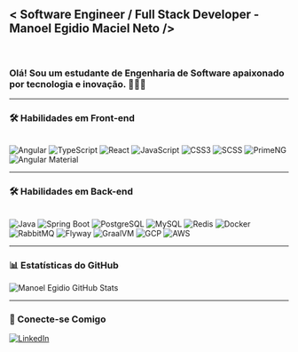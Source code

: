 ## < Software Engineer / Full Stack Developer - Manoel Egidio Maciel Neto />
<br>

### Olá! Sou um estudante de Engenharia de Software apaixonado por tecnologia e inovação. 👨🏿‍💻  

---

### 🛠️ Habilidades em Front-end  
<div style="display: inline-block;"><br>
    <img alt="Angular" src="https://img.shields.io/badge/Angular-DD0031?style=for-the-badge&logo=angular&logoColor=white"/>
    <img alt="TypeScript" src="https://img.shields.io/badge/TypeScript-007ACC?style=for-the-badge&logo=typescript&logoColor=white"/>
    <img alt="React" src="https://img.shields.io/badge/React-61DAFB?style=for-the-badge&logo=react&logoColor=black"/>
    <img alt="JavaScript" src="https://img.shields.io/badge/JavaScript-F7DF1E?style=for-the-badge&logo=javascript&logoColor=black"/>
    <img alt="CSS3" src="https://img.shields.io/badge/CSS3-1572B6?style=for-the-badge&logo=css3&logoColor=white"/>
    <img alt="SCSS" src="https://img.shields.io/badge/SCSS-CC6699?style=for-the-badge&logo=sass&logoColor=white"/>
    <img alt="PrimeNG" src="https://img.shields.io/badge/PrimeNG-35495E?style=for-the-badge&logo=primeng&logoColor=white"/>
    <img alt="Angular Material" src="https://img.shields.io/badge/Angular_Material-E91E63?style=for-the-badge&logo=angular-material&logoColor=white"/>
</div>
<br>

---

### 🛠️ Habilidades em Back-end  
<div style="display: inline-block;"><br>
    <img alt="Java" src="https://img.shields.io/badge/Java-007396?style=for-the-badge&logo=java&logoColor=white"/>
    <img alt="Spring Boot" src="https://img.shields.io/badge/Spring_Boot-6DB33F?style=for-the-badge&logo=spring-boot&logoColor=white"/>
    <img alt="PostgreSQL" src="https://img.shields.io/badge/PostgreSQL-4169E1?style=for-the-badge&logo=postgresql&logoColor=white"/>
    <img alt="MySQL" src="https://img.shields.io/badge/MySQL-4479A1?style=for-the-badge&logo=mysql&logoColor=white"/>
    <img alt="Redis" src="https://img.shields.io/badge/Redis-DC382D?style=for-the-badge&logo=redis&logoColor=white"/>
    <img alt="Docker" src="https://img.shields.io/badge/Docker-2496ED?style=for-the-badge&logo=docker&logoColor=white"/>
    <img alt="RabbitMQ" src="https://img.shields.io/badge/RabbitMQ-FF6600?style=for-the-badge&logo=rabbitmq&logoColor=white"/>
    <img alt="Flyway" src="https://img.shields.io/badge/Flyway-EF2D5E?style=for-the-badge&logo=flyway&logoColor=white"/>
    <img alt="GraalVM" src="https://img.shields.io/badge/GraalVM-2C5282?style=for-the-badge&logo=graalvm&logoColor=white"/>
    <img alt="GCP" src="https://img.shields.io/badge/Google_Cloud-4285F4?style=for-the-badge&logo=google-cloud&logoColor=white"/>
    <img alt="AWS" src="https://img.shields.io/badge/Amazon_AWS-232F3E?style=for-the-badge&logo=amazon-aws&logoColor=white"/>
</div>
<br>

---

### 📊 Estatísticas do GitHub  
![Manoel Egidio GitHub Stats](https://github-readme-stats.vercel.app/api?username=ManoelEgidio&show_icons=true&theme=radical)  

---

### 🌟 Conecte-se Comigo  
<div>
    <a href="https://www.linkedin.com/in/manoelegidio/" target="_blank">
        <img alt="LinkedIn" src="https://img.shields.io/badge/LinkedIn-0077B5?style=for-the-badge&logo=linkedin&logoColor=white"/>
    </a>
</div>
